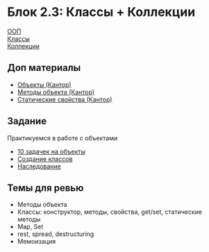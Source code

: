 # Блок 2.3: Классы + Коллекции

[ООП](https://habr.com/ru/company/ruvds/blog/665290/)  
[Классы](https://learn.javascript.ru/classes)  
[Коллекции](https://developer.mozilla.org/ru/docs/Web/JavaScript/Guide/Keyed_collections)

## Доп материалы

- [Объекты (Кантор)](https://learn.javascript.ru/object)
- [Методы объекта (Кантор)](https://learn.javascript.ru/object-methods)
- [Статические свойства (Кантор)](https://learn.javascript.ru/static-properties-methods)

## Задание

Практикуемся в работе с объектами

- [10 задачек на объекты](/objects)
- [Создание классов](/classes)
- [Наследование](/classes)

## Темы для ревью

- Методы объекта
- Классы: конструктор, методы, свойства, get/set, статические методы
- Map, Set
- rest, spread, destructuring
- Мемоизация
